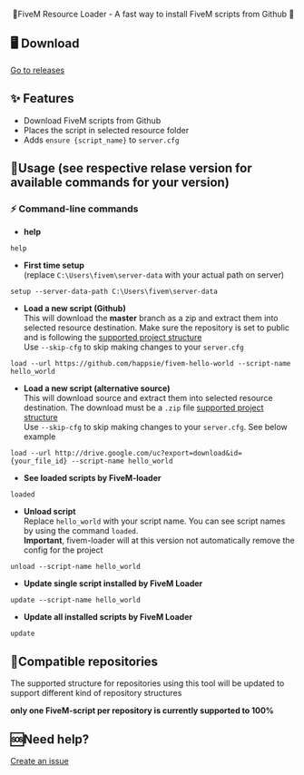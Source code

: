 <p align="center">
    🌟FiveM Resource Loader - A fast way to install FiveM scripts from Github  🌟  
</p>

## 🖥️ Download
[Go to releases](https://github.com/happsie/fivem-loader/releases)

## ✨ Features
* Download FiveM scripts from Github
* Places the script in selected resource folder
* Adds `ensure {script_name}` to `server.cfg`

## 🔭Usage (see respective relase version for available commands for your version)
### ⚡ Command-line commands
* **help**
```
help
```
* **First time setup**  
(replace `C:\Users\fivem\server-data` with your actual path on server)
```
setup --server-data-path C:\Users\fivem\server-data
``` 
* **Load a new script (Github)**  
This will download the **master** branch as a zip and extract them into selected resource destination. Make sure the repository is set to public and is following the [supported project structure](#Compatible-repositories)  
Use `--skip-cfg` to skip making changes to your `server.cfg`
```
load --url https://github.com/happsie/fivem-hello-world --script-name hello_world
```
* **Load a new script (alternative source)**  
This will download source and extract them into selected resource destination. The download must be a `.zip` file [supported project structure](#Compatible-repositories)  
Use `--skip-cfg` to skip making changes to your `server.cfg`. See below example
```
load --url http://drive.google.com/uc?export=download&id={your_file_id} --script-name hello_world
```
* **See loaded scripts by FiveM-loader**  
```
loaded
```
* **Unload script**  
Replace `hello_world` with your script name. You can see script names by using the command `loaded`.  
**Important**, fivem-loader will at this version not automatically remove the config for the project
```
unload --script-name hello_world
```
* **Update single script installed by FiveM Loader**
```
update --script-name hello_world
```
* **Update all installed scripts by FiveM Loader**
```
update
```

## 🖖Compatible repositories
The supported structure for repositories using this tool will be updated to support different kind of repository structures

**only one FiveM-script per repository is currently supported to 100%**

## 🆘Need help?
[Create an issue](https://github.com/happsie/fivem-loader/issues) 


